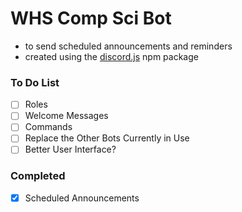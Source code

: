 # WHS Comp Sci Bot
- to send scheduled announcements and reminders
- created using the [discord.js](https://discord.js.org/?source=post_page---------------------------#/) npm package

### To Do List
- [ ] Roles
- [ ] Welcome Messages
- [ ] Commands
- [ ] Replace the Other Bots Currently in Use
- [ ] Better User Interface?

### Completed
- [x] Scheduled Announcements